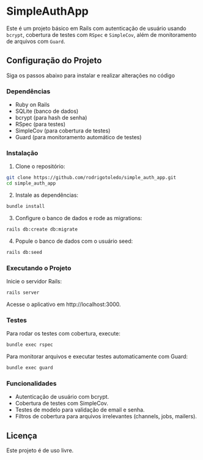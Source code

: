 # SimpleAuthApp

Este é um projeto básico em Rails com autenticação de usuário usando `bcrypt`, cobertura de testes com `RSpec` e `SimpleCov`, além de monitoramento de arquivos com `Guard`.

## Configuração do Projeto

Siga os passos abaixo para instalar e realizar alterações no código

### Dependências

- Ruby on Rails
- SQLite (banco de dados)
- bcrypt (para hash de senha)
- RSpec (para testes)
- SimpleCov (para cobertura de testes)
- Guard (para monitoramento automático de testes)

### Instalação

1. Clone o repositório:

```bash
git clone https://github.com/rodrigotoledo/simple_auth_app.git
cd simple_auth_app
```

2. Instale as dependências:

```bash
bundle install
```

3. Configure o banco de dados e rode as migrations:

```bash
rails db:create db:migrate
```

4. Popule o banco de dados com o usuário seed:

```bash
rails db:seed
```

### Executando o Projeto

Inicie o servidor Rails:

```bash
rails server
```

Acesse o aplicativo em http://localhost:3000.

### Testes

Para rodar os testes com cobertura, execute:

```bash
bundle exec rspec
```

Para monitorar arquivos e executar testes automaticamente com Guard:

```bash
bundle exec guard
```

### Funcionalidades

- Autenticação de usuário com bcrypt.
- Cobertura de testes com SimpleCov.
- Testes de modelo para validação de email e senha.
- Filtros de cobertura para arquivos irrelevantes (channels, jobs, mailers).

## Licença

Este projeto é de uso livre.